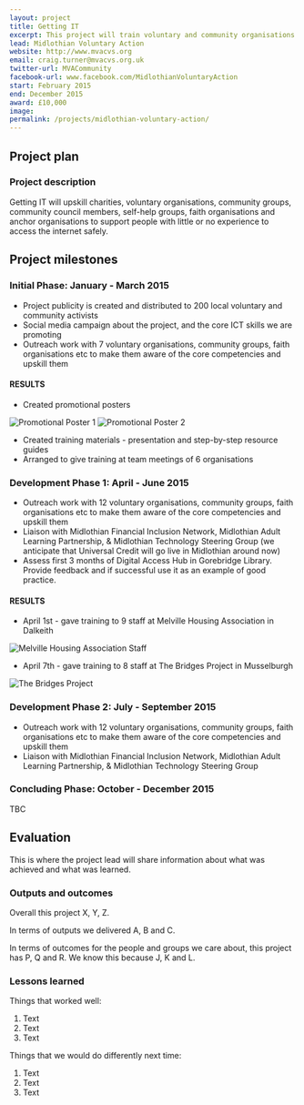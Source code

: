 ```yaml
---
layout: project
title: Getting IT
excerpt: This project will train voluntary and community organisations in Midlothian to help them to support their clients, service users or members to get online.
lead: Midlothian Voluntary Action 
website: http://www.mvacvs.org
email: craig.turner@mvacvs.org.uk
twitter-url: MVACommunity
facebook-url: www.facebook.com/MidlothianVoluntaryAction 
start: February 2015
end: December 2015
award: £10,000
image:
permalink: /projects/midlothian-voluntary-action/ 
---
```


## Project plan

### Project description

Getting IT will upskill charities, voluntary organisations, community groups, community council members, self-help groups, faith organisations and anchor organisations to support people with little or no experience to access the internet safely.



## Project milestones

### Initial Phase: January - March 2015

* Project publicity is created and distributed to 200 local voluntary and community activists  
* Social media campaign about the project, and the core ICT skills we are promoting 
* Outreach work with 7 voluntary organisations, community groups, faith organisations etc to make them aware of the core competencies and upskill them

#### RESULTS

* Created promotional posters

<img src="https://scontent.xx.fbcdn.net/hphotos-xpf1/t31.0-8/s960x960/11133971_10153227630850930_1629882804108123568_o.jpg" alt="Promotional Poster 1">

<img src="https://fbcdn-sphotos-a-a.akamaihd.net/hphotos-ak-xpt1/v/t1.0-9/11148457_10153227630865930_2821786352367356866_n.jpg?oh=c4be4e3b47fb5653bd327370ae574afe&oe=5599CD26&__gda__=1440384815_2903632573e6771c6da2f4b1cfa97733" alt="Promotional Poster 2">

* Created training materials - presentation and step-by-step resource guides
* Arranged to give training at team meetings of 6 organisations

### Development Phase 1: April - June 2015 

* Outreach work with 12 voluntary organisations, community groups, faith organisations etc to make them aware of the core competencies and upskill them 
* Liaison with Midlothian Financial Inclusion Network, Midlothian Adult Learning Partnership, & Midlothian Technology Steering Group (we anticipate that Universal Credit will go live in Midlothian around now) 
* Assess first 3 months of Digital Access Hub in Gorebridge Library. Provide feedback and if successful use it as an example of good practice.

#### RESULTS
* April 1st - gave training to 9 staff at Melville Housing Association in Dalkeith

<img src="http://www.melville.org.uk/sites/www.melville.org.uk/files/images/staff%20group.preview.jpg" alt="Melville Housing Association Staff">

* April 7th - gave training to 8 staff at The Bridges Project in Musselburgh

<img src="http://www.fionaodonnellmp.org/wp-content/uploads/2011/02/Bridges-Project-300x225.jpg" alt="The Bridges Project">

### Development Phase 2: July - September 2015

* Outreach work with 12 voluntary organisations, community groups, faith organisations etc to make them aware of the core competencies and upskill them 
* Liaison with Midlothian Financial Inclusion Network, Midlothian Adult Learning Partnership, & Midlothian Technology Steering Group

### Concluding Phase: October - December 2015

TBC



## Evaluation

This is where the project lead will share information about what was achieved and what was learned.

### Outputs and outcomes

Overall this project X, Y, Z.

In terms of outputs we delivered A, B and C.

In terms of outcomes for the people and groups we care about, this project has P, Q and R. We know this because J, K and L.

### Lessons learned

Things that worked well:

1. Text
2. Text
3. Text

Things that we would do differently next time:

1. Text
2. Text
3. Text

